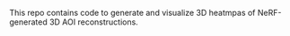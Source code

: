 This repo contains code to generate and visualize 3D heatmpas of NeRF-generated 3D AOI reconstructions.